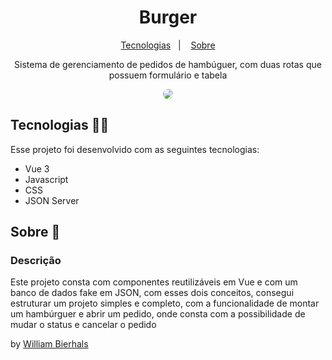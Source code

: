 <h1 align="center"> Burger </h1>
<p align="center">
  <a href="#tecnologias-">Tecnologias</a>&nbsp;&nbsp;&nbsp;|&nbsp;&nbsp;&nbsp;
  <a href="#sobre-">Sobre</a>
</p>
<p align="center"> 
  Sistema de gerenciamento de pedidos de hambúguer, com duas rotas que possuem formulário e tabela
</p>
<p align="center">
  <img src="/public/img/burger.gif" align="center" style="border-radius: 10px" />
</p>

## Tecnologias 👨‍💻 
Esse projeto foi desenvolvido com as seguintes tecnologias:
- Vue 3
- Javascript
- CSS
- JSON Server

## Sobre 📖

### Descrição
Este projeto consta com componentes reutilizáveis em Vue e com um banco de dados fake em JSON, com esses dois conceitos, consegui estruturar um projeto simples e completo, com a funcionalidade de montar um hambúrguer e abrir um pedido, onde consta com a possibilidade de mudar o status e cancelar o pedido

by [William Bierhals](https://github.com/will1Zera)
